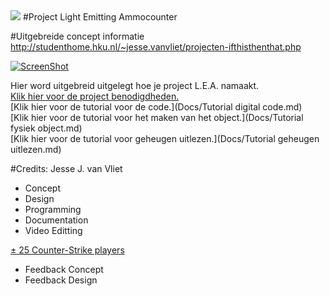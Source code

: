 <img src="http://studenthome.hku.nl/~jesse.vanvliet/Files/IfThisThenThat/Header.png">
#Project Light Emitting Ammocounter

#Uitgebreide concept informatie
http://studenthome.hku.nl/~jesse.vanvliet/projecten-ifthisthenthat.php

[![ScreenShot](http://u.cubeupload.com/Thovex/fd915.png)](https://vimeo.com/groups/gamesandinteraction/videos/151684378)

Hier word uitgebreid uitgelegt hoe je project L.E.A. namaakt.  
[Klik hier voor de project benodigdheden.](Docs/Benodigdheden.md)  
[Klik hier voor de tutorial voor de code.](Docs/Tutorial digital code.md)  
[Klik hier voor de tutorial voor het maken van het object.](Docs/Tutorial fysiek object.md)  
[Klik hier voor de tutorial voor geheugen uitlezen.](Docs/Tutorial geheugen uitlezen.md)

#Credits:
Jesse J. van Vliet
- Concept
- Design
- Programming
- Documentation
- Video Editting

[± 25 Counter-Strike players](http://steamcommunity.com/id/Thovex/friendsthatplay/730)
- Feedback Concept
- Feedback Design
